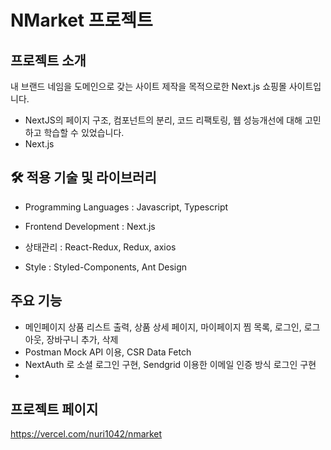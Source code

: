 # NMarket 프로젝트

## 프로젝트 소개
내 브랜드 네임을 도메인으로 갖는 사이트 제작을 목적으로한 Next.js 쇼핑몰 사이트입니다.

- NextJS의 페이지 구조, 컴포넌트의 분리, 코드 리팩토링, 웹 성능개선에 대해 고민하고 학습할 수 있었습니다.
- Next.js


## 🛠 적용 기술 및 라이브러리
- Programming Languages : Javascript, Typescript
- Frontend Development : Next.js

- 상태관리 : React-Redux, Redux, axios
- Style : Styled-Components, Ant Design
  


## 주요 기능
- 메인페이지 상품 리스트 출력, 상품 상세 페이지, 마이페이지 찜 목록, 로그인, 로그아웃, 장바구니 추가, 삭제
- Postman Mock API 이용, CSR Data Fetch
- NextAuth 로 소셜 로그인 구현, Sendgrid 이용한 이메일 인증 방식 로그인 구현
- 


## 프로젝트 페이지
https://vercel.com/nuri1042/nmarket




